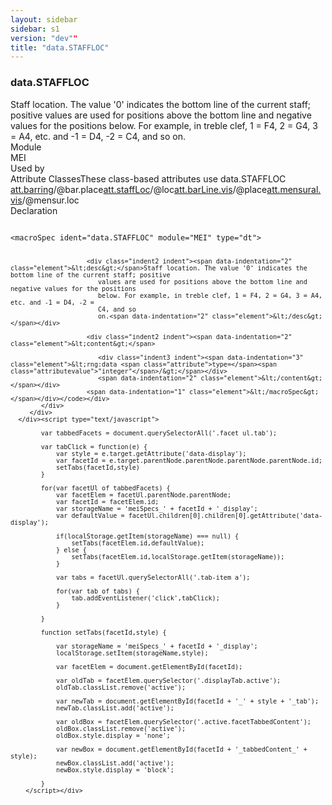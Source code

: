```yaml
---
layout: sidebar
sidebar: s1
version: "dev""
title: "data.STAFFLOC"
---
```

<div class="specPage">
   <div class="datatypeSpec">
      <h3 id="data.STAFFLOC">data.STAFFLOC</h3>
      <div class="specs">
         <div class="desc">Staff location. The value '0' indicates the bottom line of the current staff; positive
            values are used for positions above the bottom line and negative values for the positions
            below. For example, in treble clef, 1 = F4, 2 = G4, 3 = A4, etc. and -1 = D4, -2 =
            C4, and so
            on.
         </div>
         <div class="facet module">
            <div class="label">Module</div>
            <div class="statement text">MEI</div>
         </div>
         <div class="facet usedBy" id="usedBy">
            <div class="label">Used by</div>
            <div class="statement list">
               <div class="classBox dtBox" title="Attribute Classes">
                  <div class="classHeading"><label class="classLabel">Attribute Classes</label><span class="classDesc">These class-based attributes use data.STAFFLOC</span></div>
                  <div class="classContent"><span class="ident attclass" data-ident="att.barring" data-module="MEI.shared"><a class="classLink" title="Attributes that capture the placement of bar lines." href="{{ site.baseurl }}/{{ page.version }}/attribute-classes/att.barring.html">att.barring</a>/<span title="Denotes the staff location of bar lines, if the length is non-standard; that is, not equal to 2 times (the number of staff lines - 1).">@bar.place</span></span><span class="ident attclass" data-ident="att.staffLoc" data-module="MEI.shared"><a class="classLink" title="Attributes that identify location on a staff in terms of lines and spaces." href="{{ site.baseurl }}/{{ page.version }}/attribute-classes/att.staffloc.html">att.staffLoc</a>/<span title="Holds the staff location of the feature.">@loc</span></span><span class="ident attclass" data-ident="att.barLine.vis" data-module="MEI.visual"><a class="classLink" title="Visual domain attributes." href="{{ site.baseurl }}/{{ page.version }}/attribute-classes/att.barline.vis.html">att.barLine.vis</a>/<span title="Denotes the staff location of the bar line if its length is non-standard.">@place</span></span><span class="ident attclass" data-ident="att.mensural.vis" data-module="MEI.visual"><a class="classLink" title="Used by staffDef and scoreDef to provide default values for attributes in the visual domain related to mensuration." href="{{ site.baseurl }}/{{ page.version }}/attribute-classes/att.mensural.vis.html">att.mensural.vis</a>/<span title="Holds the staff location of the mensuration sign.">@mensur.loc</span></span></div>
               </div>
            </div>
         </div>
         <div class="facet declaration">
            <div class="label">Declaration</div>
            <div class="statement declaration">
               <div class="code" xml:space="preserve" data-lang="ODD"><code>
                     <div class="indent1 indent"><span data-indentation="1" class="element">&lt;macroSpec <span class="attribute">ident=</span><span class="attributevalue">"data.STAFFLOC"</span> <span class="attribute">module=</span><span class="attributevalue">"MEI"</span> <span class="attribute">type=</span><span class="attributevalue">"dt"</span>&gt;</span>
                        
                        <div class="indent2 indent"><span data-indentation="2" class="element">&lt;desc&gt;</span>Staff location. The value '0' indicates the bottom line of the current staff; positive
                           values are used for positions above the bottom line and negative values for the positions
                           below. For example, in treble clef, 1 = F4, 2 = G4, 3 = A4, etc. and -1 = D4, -2 =
                           C4, and so
                           on.<span data-indentation="2" class="element">&lt;/desc&gt;</span></div>
                        
                        <div class="indent2 indent"><span data-indentation="2" class="element">&lt;content&gt;</span>
                           
                           <div class="indent3 indent"><span data-indentation="3" class="element">&lt;rng:data <span class="attribute">type=</span><span class="attributevalue">"integer"</span>/&gt;</span></div>
                           <span data-indentation="2" class="element">&lt;/content&gt;</span></div>
                        <span data-indentation="1" class="element">&lt;/macroSpec&gt;</span></div></code></div>
            </div>
         </div>
      </div><script type="text/javascript">
            
            var tabbedFacets = document.querySelectorAll('.facet ul.tab');
            
            var tabClick = function(e) {
                var style = e.target.getAttribute('data-display');
                var facetId = e.target.parentNode.parentNode.parentNode.parentNode.id;
                setTabs(facetId,style)
            }
            
            for(var facetUl of tabbedFacets) {
                var facetElem = facetUl.parentNode.parentNode;
                var facetId = facetElem.id;
                var storageName = 'meiSpecs_' + facetId + '_display';
                var defaultValue = facetUl.children[0].children[0].getAttribute('data-display');
                
                if(localStorage.getItem(storageName) === null) {
                    setTabs(facetElem.id,defaultValue);
                } else {
                    setTabs(facetElem.id,localStorage.getItem(storageName));
                }
                
                var tabs = facetUl.querySelectorAll('.tab-item a');
                
                for(var tab of tabs) {
                    tab.addEventListener('click',tabClick);
                }
                
            }
            
            function setTabs(facetId,style) {
                
                var storageName = 'meiSpecs_' + facetId + '_display';
                localStorage.setItem(storageName,style);
                
                var facetElem = document.getElementById(facetId);
                
                var oldTab = facetElem.querySelector('.displayTab.active');
                oldTab.classList.remove('active');
                
                var newTab = document.getElementById(facetId + '_' + style + '_tab');
                newTab.classList.add('active');
                
                var oldBox = facetElem.querySelector('.active.facetTabbedContent');
                oldBox.classList.remove('active');
                oldBox.style.display = 'none';
                
                var newBox = document.getElementById(facetId + '_tabbedContent_' + style);
                newBox.classList.add('active');
                newBox.style.display = 'block';
                
            }
        </script></div>
</div>